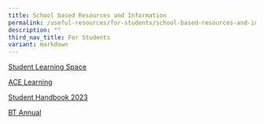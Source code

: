 ```yaml
---
title: School based Resources and Information
permalink: /useful-resources/for-students/school-based-resources-and-information/
description: ""
third_nav_title: For Students
variant: markdown
---
```

[Student Learning Space](https://vle.learning.moe.edu.sg/)

[ACE Learning](https://www.ace-learning.com/)

[Student Handbook 2023](https://drive.google.com/file/d/1EABwOTrPdDxcuiQoREOkTwDjSZ7a1kcj/view?usp=sharing)

[BT Annual ](https://go.gov.sg/aesannual23)